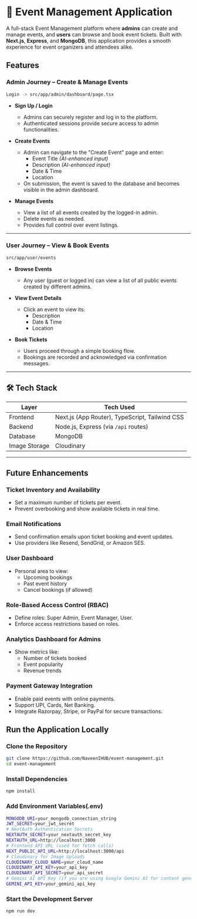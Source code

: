 # 🎫 Event Management Application

A full-stack Event Management platform where **admins** can create and manage events, and **users** can browse and book event tickets. Built with **Next.js**, **Express**, and **MongoDB**, this application provides a smooth experience for event organizers and attendees alike.

## Features

###  Admin Journey – Create & Manage Events
```bash 
Login -> src/app/admin/dashboard/page.tsx
```
- **Sign Up / Login**
  - Admins can securely register and log in to the platform.
  - Authenticated sessions provide secure access to admin functionalities.

- **Create Events**
  - Admin can navigate to the "Create Event" page and enter:
    - Event Title *(AI-enhanced input)*
    - Description *(AI-enhanced input)*
    - Date & Time
    - Location
  - On submission, the event is saved to the database and becomes visible in the admin dashboard.

- **Manage Events**
  - View a list of all events created by the logged-in admin.
  - Delete events as needed.
  - Provides full control over event listings.

---

### User Journey – View & Book Events  
```bash 
src/app/user/events
```
- **Browse Events**
  - Any user (guest or logged in) can view a list of all public events created by different admins.

- **View Event Details**
  - Click an event to view its:
    - Description
    - Date & Time
    - Location

- **Book Tickets**
  - Users proceed through a simple booking flow.
  - Bookings are recorded and acknowledged via confirmation messages.

---

## 🛠️ Tech Stack

| Layer      | Tech Used                                    |
|------------|-----------------------------------------------|
| Frontend   | Next.js (App Router), TypeScript, Tailwind CSS |
| Backend    | Node.js, Express (via `/api` routes)          |
| Database   | MongoDB                                       |
| Image Storage   | Cloudinary                                       |

---

## Future Enhancements

### Ticket Inventory and Availability
- Set a maximum number of tickets per event.
- Prevent overbooking and show available tickets in real time.

### Email Notifications
- Send confirmation emails upon ticket booking and event updates.
- Use providers like Resend, SendGrid, or Amazon SES.

### User Dashboard
- Personal area to view:
  - Upcoming bookings
  - Past event history
  - Cancel bookings (if allowed)

### Role-Based Access Control (RBAC)
- Define roles: Super Admin, Event Manager, User.
- Enforce access restrictions based on roles.

### Analytics Dashboard for Admins
- Show metrics like:
  - Number of tickets booked
  - Event popularity
  - Revenue trends

### Payment Gateway Integration
- Enable paid events with online payments.
- Support UPI, Cards, Net Banking.
- Integrate Razorpay, Stripe, or PayPal for secure transactions.


## Run the Application Locally
### Clone the Repository
```bash
git clone https://github.com/NaveenIHUB/event-management.git
cd event-management
```

### Install Dependencies 
```bash
npm install
```
### Add Environment Variables(.env)
```bash
MONGODB_URI=your_mongodb_connection_string
JWT_SECRET=your_jwt_secret
# NextAuth Authentication Secrets
NEXTAUTH_SECRET=your_nextauth_secret_key
NEXTAUTH_URL=http://localhost:3000
# Frontend API URL (used for fetch calls)
NEXT_PUBLIC_API_URL=http://localhost:3000/api
# Cloudinary for Image Uploads
CLOUDINARY_CLOUD_NAME=your_cloud_name
CLOUDINARY_API_KEY=your_api_key
CLOUDINARY_API_SECRET=your_api_secret
# Gemini AI API Key (if you are using Google Gemini AI for content generation)
GEMINI_API_KEY=your_gemini_api_key

```

### Start the Development Server
```bash
npm run dev
```

